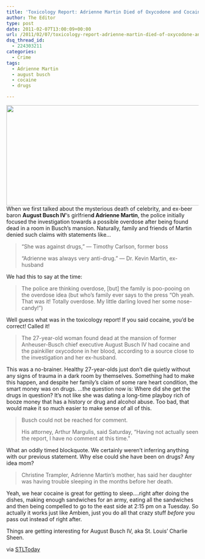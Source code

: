 ```yaml
---
title: 'Toxicology Report: Adrienne Martin Died of Oxycodone and Cocaine Overdose?'
author: The Editor
type: post
date: 2011-02-07T13:00:09+00:00
url: /2011/02/07/toxicology-report-adrienne-martin-died-of-oxycodone-and-cocaine-overdose/
dsq_thread_id:
  - 224303211
categories:
  - Crime
tags:
  - Adrienne Martin
  - august busch
  - cocaine
  - drugs

---
```

[<img class="aligncenter size-full wp-image-8849" title="Adrienne-Martin" src="http://media.punchingkitty.com/wordpress/2011/02/Adrienne-Martin.jpeg" alt="" width="600" height="263" />][1]When we first talked about the mysterious death of celebrity, and ex-beer baron **August Busch IV**&#8216;s girlfrien**d Adrienne Martin**, the police initially focused the investigation towards a possible overdose after being found dead in a room in Busch&#8217;s mansion. Naturally, family and friends of Martin denied such claims with statements like&#8230;

> &#8220;She was against drugs,&#8221; &#8212; Timothy Carlson, former boss
> 
> &#8220;Adrienne was always very anti-drug.&#8221; &#8212; Dr. Kevin Martin, ex-husband

We had this to say at the time:

> The police are thinking overdose, [but] the family is poo-pooing on the overdose idea (but who’s family ever says to the press “Oh yeah. That was it! Totally overdose. My little darling loved her some nose-candy!”)

Well guess what was in the toxicology report! If you said cocaine, you&#8217;d be correct! Called it!

> The 27-year-old woman found dead at the mansion of former Anheuser-Busch chief executive August Busch IV had cocaine and the painkiller oxycodone in her blood, according to a source close to the investigation and her ex-husband.

This was a no-brainer. Healthy 27-year-olds just don&#8217;t die quietly without any signs of trauma in a dark room by themselves. Something had to make this happen, and despite her family&#8217;s claim of some rare heart condition, the smart money was on drugs. &#8230;the question now is: Where did she get the drugs in question? It&#8217;s not like she was dating a long-time playboy rich of booze money that has a history or drug and alcohol abuse. Too bad, that would make it so much easier to make sense of all of this.

> Busch could not be reached for comment.
> 
> His attorney, Arthur Margulis, said Saturday, &#8220;Having not actually seen the report, I have no comment at this time.&#8221;

What an oddly timed blockquote. We certainly weren&#8217;t inferring anything with our previous statement. Why else could she have been on drugs? Any idea mom?

> Christine Trampler, Adrienne Martin&#8217;s mother, has said her daughter was having trouble sleeping in the months before her death.

Yeah, we hear cocaine is great for getting to sleep&#8230;.right after doing the dishes, making enough sandwiches for an army, eating all the sandwiches and then being compelled to go to the east side at 2:15 pm on a Tuesday. So actually it works just like Ambien, just you do all that crazy stuff _before_ you pass out instead of right after.

Things are getting interesting for August Busch IV, aka St. Louis&#8217; Charlie Sheen.

via <a href="http://www.stltoday.com/news/local/crime-and-courts/article_17b8cd8d-d2a7-533b-a437-ff7698daaf31.html" target="_blank">STLToday</a>

 [1]: http://media.punchingkitty.com/wordpress/2011/02/Adrienne-Martin.jpeg